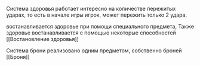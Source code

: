 Система здоровья работает интересно на количестве пережитых ударах, то есть в начале игры игрок, может пережить только 2 удара.

востанавливается здоровье при помощи специального предмета,
Также здоровье востанавливается с помощью некоторые способностей
[[Востановление здоровья]]

Система брони реализовано одним предметом, собственно броней
[[Броня]]
